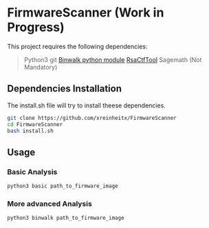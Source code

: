 # FirmwareScanner (Work in Progress)
This project requires the following dependencies: 
>Python3
>git
>[Binwalk python module](https://github.com/ReFirmLabs/binwalk)
>[RsaCtfTool](https://github.com/Ganapati/RsaCtfTool)
>Sagemath (Not Mandatory)

## Dependencies Installation
The install.sh file will try to install theese dependencies. 
```bash
git clone https://github.com/xreinheitx/FirmwareScanner
cd FirmwareScanner
bash install.sh
```

## Usage
### Basic Analysis
```bash
python3 basic path_to_firmware_image
```
### More advanced Analysis
```bash
python3 binwalk path_to_firmware_image
```
